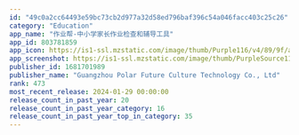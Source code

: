 ```yaml
---
id: "49c0a2cc64493e59bc73cb2d977a32d58ed796baf396c54a046facc403c25c26"
category: "Education"
app_name: "作业帮-中小学家长作业检查和辅导工具"
app_id: 803781859
app_icon: https://is1-ssl.mzstatic.com/image/thumb/Purple116/v4/89/9f/ac/899facfd-fdb2-2884-8f62-f01dbe7045d5/AppIcon-0-0-1x_U007emarketing-0-0-0-7-0-0-sRGB-0-0-0-GLES2_U002c0-512MB-85-220-0-0.png/1024x1024bb.png
app_screenshot: https://is1-ssl.mzstatic.com/image/thumb/PurpleSource116/v4/05/5a/da/055ada09-b745-38c0-159c-620e92b034d7/55cabf64-d0e0-4ed4-bad8-dfc5cde56aba_1.png/1242x2688bb.png
publisher_id: 1681701989
publisher_name: "Guangzhou Polar Future Culture Technology Co., Ltd"
rank: 473
most_recent_release: 2024-01-29 00:00:00
release_count_in_past_year: 20
release_count_in_past_year_category: 16
release_count_in_past_year_top_in_category: 35
---
```

